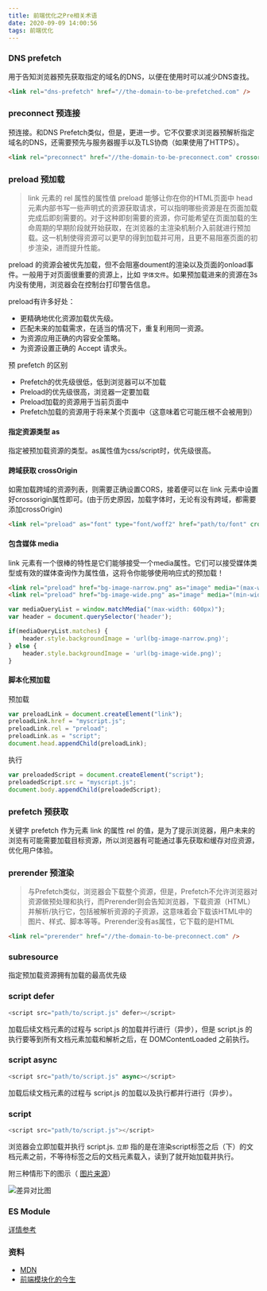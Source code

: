 ```yaml
---
title: 前端优化之Pre相关术语
date: 2020-09-09 14:00:56
tags: 前端优化
---
```


### DNS prefetch

用于告知浏览器预先获取指定的域名的DNS，以便在使用时可以减少DNS查找。

```html
<link rel="dns-prefetch" href="//the-domain-to-be-prefetched.com" />
```

<!-- more -->

### preconnect 预连接

预连接。和DNS Prefetch类似，但是，更进一步。它不仅要求浏览器预解析指定域名的DNS，还需要预先与服务器握手以及TLS协商（如果使用了HTTPS）。

```html
<link rel="preconnect" href="//the-domain-to-be-preconnect.com" crossorigin="anonymous" />
```

### preload 预加载

> link 元素的 rel 属性的属性值 preload 能够让你在你的HTML页面中 head 元素内部书写一些声明式的资源获取请求，可以指明哪些资源是在页面加载完成后即刻需要的。对于这种即刻需要的资源，你可能希望在页面加载的生命周期的早期阶段就开始获取，在浏览器的主渲染机制介入前就进行预加载。这一机制使得资源可以更早的得到加载并可用，且更不易阻塞页面的初步渲染，进而提升性能。

preload 的资源会被优先加载，但不会阻塞doument的渲染以及页面的onload事件。一般用于对页面很重要的资源上，比如 `字体文件`。如果预加载进来的资源在3s内没有使用，浏览器会在控制台打印警告信息。

preload有许多好处：

- 更精确地优化资源加载优先级。
- 匹配未来的加载需求，在适当的情况下，重复利用同一资源。
- 为资源应用正确的内容安全策略。
- 为资源设置正确的 Accept 请求头。

预 prefetch 的区别

- Prefetch的优先级很低，低到浏览器可以不加载
- Preload的优先级很高，浏览器一定要加载
- Preload加载的资源用于当前页面中
- Prefetch加载的资源用于将来某个页面中（这意味着它可能压根不会被用到）

#### 指定资源类型 as

指定被预加载资源的类型。as属性值为css/script时，优先级很高。

#### 跨域获取 crossOrigin

如需加载跨域的资源列表，则需要正确设置CORS，接着便可以在 link 元素中设置好crossorigin属性即可。(由于历史原因，加载字体时，无论有没有跨域，都需要添加crossOrigin)

```html
<link rel="preload" as="font" type="font/woff2" href="path/to/font" crossOrigin>
```

#### 包含媒体 media

link 元素有一个很棒的特性是它们能够接受一个media属性。它们可以接受媒体类型或有效的媒体查询作为属性值，这将令你能够使用响应式的预加载！

```html
<link rel="preload" href="bg-image-narrow.png" as="image" media="(max-width: 600px)">
<link rel="preload" href="bg-image-wide.png" as="image" media="(min-width: 601px)">
```

```js
var mediaQueryList = window.matchMedia("(max-width: 600px)");
var header = document.querySelector('header');

if(mediaQueryList.matches) {
    header.style.backgroundImage = 'url(bg-image-narrow.png)';
} else {
    header.style.backgroundImage = 'url(bg-image-wide.png)';
}
```

#### 脚本化预加载

预加载

```js
var preloadLink = document.createElement("link");
preloadLink.href = "myscript.js";
preloadLink.rel = "preload";
preloadLink.as = "script";
document.head.appendChild(preloadLink);
```

执行

```js
var preloadedScript = document.createElement("script");
preloadedScript.src = "myscript.js";
document.body.appendChild(preloadedScript);
```

### prefetch 预获取

关键字 prefetch 作为元素 link 的属性 rel 的值，是为了提示浏览器，用户未来的浏览有可能需要加载目标资源，所以浏览器有可能通过事先获取和缓存对应资源，优化用户体验。

### prerender 预渲染

> 与Prefetch类似，浏览器会下载整个资源，但是，Prefetch不允许浏览器对资源做预处理和执行，而Prerender则会告知浏览器，下载资源（HTML）并解析/执行它，包括被解析资源的子资源，这意味着会下载该HTML中的图片、样式、脚本等等。Prerender没有as属性，它下载的是HTML

```html
<link rel="prerender" href="//the-domain-to-be-preconnect.com" />
```

### subresource

指定预加载资源拥有加载的最高优先级

### script defer

```js
<script src="path/to/script.js" defer></script>
```

加载后续文档元素的过程与 script.js 的加载并行进行（异步），但是 script.js 的执行要等到所有文档元素加载和解析之后，在 DOMContentLoaded 之前执行。

### script async

```js
<script src="path/to/script.js" async></script>
```

加载后续文档元素的过程与 script.js 的加载以及执行都并行进行（异步）。

### script

```js
<script src="path/to/script.js"></script>
```

浏览器会立即加载并执行 script.js. `立即` 指的是在渲染script标签之后（下）的文档元素之前，不等待标签之后的文档元素载入，读到了就开始加载并执行。

附三种情形下的图示（ [图片来源](https://segmentfault.com/q/1010000000640869)）

![差异对比图](/assets/img/script-render.png)

### ES Module

[详情参考](https://blog.shenfq.com/2019/%E5%89%8D%E7%AB%AF%E6%A8%A1%E5%9D%97%E5%8C%96%E7%9A%84%E4%BB%8A%E7%94%9F/)

### 资料

- [MDN](https://developer.mozilla.org/zh-CN/docs/Web/HTML/Preloading_content)
- [前端模块化的今生](https://blog.shenfq.com/2019/%E5%89%8D%E7%AB%AF%E6%A8%A1%E5%9D%97%E5%8C%96%E7%9A%84%E4%BB%8A%E7%94%9F/)